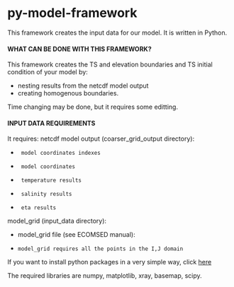 # py-model-framework 
This framework creates the input data for our model.
It is written in Python.

#### WHAT CAN BE DONE WITH THIS FRAMEWORK?

This framework creates the TS and elevation boundaries and TS initial condition of your model by:
*  nesting results from the netcdf model output
*  creating homogenous boundaries.

Time changing may be done, but it requires some editting.


#### INPUT DATA REQUIREMENTS
It requires:
netcdf model output (coarser\_grid\_output directory):
*      model coordinates indexes
*      model coordinates
*      temperature results
*      salinity results
*      eta results

model\_grid (input\_data directory):
*    model\_grid file (see ECOMSED manual):
*     model_grid requires all the points in the I,J domain 

If you want to install python packages in a very simple way, click [here](docs/python_install.md)


The required libraries are numpy, matplotlib, xray, basemap, scipy. 


